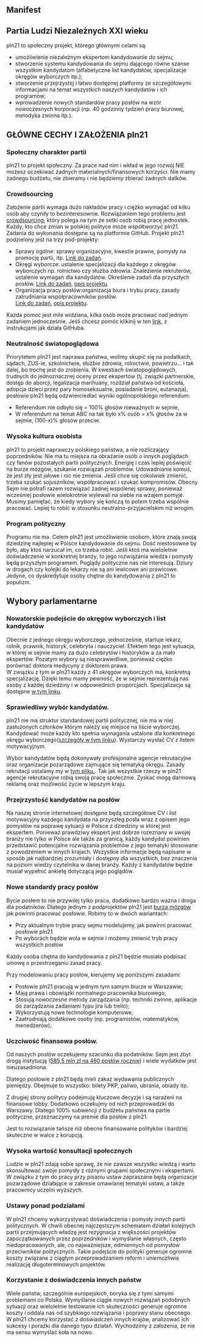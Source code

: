 ## Manifest

## Partia Ludzi Niezależnych XXI wieku
pln21 to społeczny projekt, którego głównymi celami są:

- umożliwienie niezależnym ekspertom kandydowanie do sejmu;
- stworzenie systemu kandydowania do sejmu dającego równe szanse wszystkim kandydatom (alfabetyczne list kandydatów, specjalizacje okręgów wyborczych itp.);
- stworzenie przejrzystej i łatwo dostępnej platformy ze szczegółowymi informacjami
 na temat wszystkich naszych kandydatów i ich programów;
- wprowadzenie nowych standardów pracy posłów na wzór nowoczesnych korporacji (np. 40 godzinny tydzień pracy biurowej, metodyka zwinna itp.).

## GŁÓWNE CECHY I ZAŁOŻENIA pln21

### Społeczny charakter partii
pln21 to projekt społeczny. Za prace nad nim i wkład w jego rozwój NIE możesz oczekiwać żadnych materialnych/finansowych korzyści. Nie mamy żadnego budżetu, nie zbieramy i nie będziemy zbierać żadnych datków.

### Crowdsourcing

Założenie partii wymaga dużo nakładów pracy i ciężko wymagać od kilku osób aby czyniły to bezinteresownie. Rozwiązaniem tego problemu jest [crowdsourcing](https://pl.wikipedia.org/wiki/Crowdsourcing), który polega na tym że setki osób robią pracę jednostek. 
Każdy, kto chce zmian w polskiej polityce może współtworzyć pln21. Zadania do wykonania dostępne są na platformie GitHub. Projekt pln21 podzielony jest na trzy pod-projekty:

* Sprawy ogólne: sprawy organizacyjne, kwestie prawne, pomysły na promocję partii, itp. [Link do zadań](https://github.com/PartiaLudziNiezaleznych21/PLN21/issues).
* Okręgi wyborcze: ustalenie specjalizacji dla każdego z okręgów wyborczych np. rolnictwo czy służba zdrowia. 
Znalezienie rekruterów, ustalenie wymagań dla kandydatów. Określenie zadań dla przyszłych posłów.
 [Link do zadań](https://github.com/PartiaLudziNiezaleznych21/OkregiWyborcze/issues), [opis projektu](https://github.com/PartiaLudziNiezaleznych21/OkregiWyborcze).
* Organizacja pracy posłów:organizacja biura i trybu pracy, zasady zatrudniania współpracowników posłów.  
  [Link do zadań](https://github.com/PartiaLudziNiezaleznych21/PracaPoslow/issues), [opis projektu](https://github.com/PartiaLudziNiezaleznych21/PracaPoslow).

Każda pomoc jest mile widziana, kilka osób może pracować nad jednym zadaniem jednocześnie. 
Jeśli chcesz pomóc klikinij w ten [link](https://github.com/PartiaLudziNiezaleznych21/PLN21/blob/master/JakEdytowacPliki.md), z instrukcjami jak działa GitHuba. 


### Neutralność światopoglądowa
Priorytetem pln21 jest naprawa państwa, wolimy skupić się na podatkach, sądach, ZUS-ie, szkolnictwie, służbie zdrowia, rolnictwie, powietrzu… i tak dalej, bo trochę jest do zrobienia.
W kwestiach światopoglądowych, trudnych do jednoznacznej oceny przez ekspertów (tj. związki partnerskie, dostęp do aborcji, legalizacja marihuany, rozdział państwa od kościoła, adopcja dzieci przez pary homoseksualne, posiadanie broni, eutanazja), posłowie pln21 będą odzwierciedlać wyniki ogólnopolskiego referendum:
* Referendum nie odbyło się = 100% głosów nieważnych w sejmie,
* W referendum na temat ABC na tak było x% osób  = x% głosów za  w sejmie, (100-x)% głosów przeciw.

### Wysoka kultura osobista
pln21 to projekt naprawczy polskiego państwa, a nie rozliczający poprzedników. Nie ma tu miejsca na obrażanie osób o innych poglądach czy fanów pozostałych partii politycznych. Energię i czas lepiej poświęcić na burze mózgów, szukanie rozwiązań problemów. Udowadnianie komuś, że jest zły jest jałowe i nic nie zmienia. Jeśli chce się cokolwiek zmienić, trzeba szukać sojuszników, współpracować i szukać kompromisów. Obecny Sejm nie potrafi razem rozwiązać żadnej wspólenej sprawy, ponieważ wcześniej posłowie wielokrotnie wylewali na siebie na wzajem pomyje. Musimy pamiętać, że kiedy wybory się kończą to potem trzeba wspólnie pracować. Lepiej to robić w stosunku neutralno-przyjacielskim niż wrogim.

### Program polityczny
Programu nie ma. Celem pln21 jest umożliwienie osobom, które znają swoją dziedzinę najlepiej w Polsce
kandydowanie do sejmu. Dość niestosowne by było, aby ktoś narzucał im, co trzeba robić. Jeśli ktoś ma wieloletnie doświadczenie w konkretnej branży,  to jego rozwiązania wiedza i pomysły będą  przyszłym programem.
Poglądy polityczne nas nie interesują. Dziury w drogach czy kolejki do lekarzy nie są ani lewicowe ani prawicowe.
Jedyne, co dyskredytuje osoby chętne do kandydowania z pln21 to populizm.




## Wybory parlamentarne

### Nowatorskie podejście do okręgów wyborczych i list kandydatów
Obecnie z jednego okręgu wyborczego, jednocześnie, startuje lekarz, rolnik, prawnik, historyk, celebryta i nauczyciel. 
Efektem tego jest sytuacja, w której w sejmie mamy za dużo celebrytów i historyków
a za mało ekspertów. Pozatym wybory są niesprawiedliwe, ponieważ ciężko porównać doktora medycyny z doktorem prawa.  
W związku z tym w pln21 każdy z 41 okręgów wyborczych ma, konkretną specjalizację. Dzięki temu mamy pewność, że w sejmie 
reprezentują nas osoby z każdej dziedziny i w odpowiednich proporcjach.
Specjalizacje są dostępne [w tym linku](https://github.com/PartiaLudziNiezaleznych21/OkregiWyborcze/blob/master/Specjalizacje%20Okr%C4%99g%C3%B3w%20Wyborczych.md).

### Sprawiedliwy wybór kandydatów.

pln21 nie ma struktur standardowej partii politycznej, 
nie ma w niej zasłużonych członków którym należy się miejsce na liście wyborczej. 
Kandydować może każdy kto spełnia wymagania ustalone dla konkretnego okręgu 
wyborczego([szczegóły w tym linku](https://github.com/PartiaLudziNiezaleznych21/OkregiWyborcze)). 
Wystarczy wysłać CV z listem motywacyjnym. 

Wybór kandydatów będą dokonywały profesjonalne agencje rekrutacyjne oraz organizacje 
pozarządowe zajmujące się tematyką okręgu. Zasady rekrutacji ustalamy my w 
[tym pliku.](https://github.com/PartiaLudziNiezaleznych21/OkregiWyborcze/blob/master/ZasadyRekrutacji.md). 
Tak jak wszystkie rzeczy w pln21 agencje rekrutacyjne robią swoją pracę społecznie.
Zyskać mogą darmową reklamę oraz możliwość życie w lepszym kraju.

### Przejrzystość kandydatów na posłów
Na naszej stronie internetowej dostępne będą szczegółowe CV i list motywacyjny każdego kandydata na przyszłeg
posła wraz z opisem jego pomysłów na poprawę sytuacji w Polsce z dziedziny w której jest ekspertem. 
Ponieważ prawdziwy ekspert jest dobrze rozeznany w swojej branży nie tylko w Polsce ale także za granicą, 
każdy kandydat powinien przedstawić potencjalne rozwiązania problemów z jego tematyki stosowane z 
powodzeniem w innych krajach. 
Wszystkie informacje będą napisane w sposób jak najbardziej zrozumiały i 
dostępny dla wszystkich, bez znaczenia na poziom wiedzy czytelnika w danej branży. 
Każdy z kandydatów będzie musiał wypełnić ankietę dotyczącą jego poglądów.  


### Nowe standardy pracy posłów

Bycie posłem to nie przywilej tylko praca, dodatkowo bardzo ważna i droga dla podatników. Dlatego jednym z podprojektów pln21 jest [burza mózgów](https://github.com/PartiaLudziNiezwleznych21/OkregiWyborcze) jak powinni pracować posłowie. Robimy to w dwóch wariantach:
* Przy aktualnym trybie pracy sejmu modelujemy, jak powinni pracować posłowie pln21
* Po wyborach będzie wola w sejmie i możemy zmienić tryb pracy wszystkich posłów

Każdy osoba chętna do kandydowania z pln21 będzie musiała podpisać umowę o przestrzeganiu zasad pracy. 

Przy modelowaniu pracy posłów, kierujemy się poniższymi zasadami:
* Posłowie pln21 pracują w jednym tym samym biurze w Warszawie;
* Mają prawa i obowiązki normalnego pracownika biurowego;
* Stosują nowoczesne metody zarządzania (np. techniki zwinne, aplikacje do zarządzania zadaniami typu jira lub trello);
* Wykorzystują nowe technologie komputerowe;
* Zaatrudniają dodatkowe osoby (np. programistów, matematyków, menedżerów);


### Uczciwość finansowa posłów.
Od naszych posłów oczekujemy szacunku dla podatników. Sejm jest zbyt drogą instytucją ([585,5 mln zł na 460 posłów rocznie](http://www.sejm.gov.pl/Sejm8.nsf/komunikat.xsp?documentId=79E43337826C3C2BC12582E20036924F)) i wiele wydatków jest nieuzasadniona.

Dlatego posłowie z pln21 będą mieli zakaz wydawania publicznych pieniędzy.
Obejmuje to wszystko: bilety PKP, paliwo, ubrania, obiady itp.

Z drugiej strony politycy podejmują kluczowe decyzje i są narażeni na finansowe lobby.
Dodatkowo oczekujmy od nich przeprowadzki do Warszawy.
Dlatego 100% subwencji z budżetu państwa na partie polityczne, przeznaczymy na premie dla posłów z pln21.

Jest to rozwiązanie tańsze niż obecne finansowanie polityków i bardziej skuteczne w walce z korupcją.

### Wysoka wartość konsultacji społecznych
Ludzie w pln21 zdają sobie sprawę, że nie zawsze wszystko wiedzą i warto skonsultować swoje pomysły z różnymi grupami społecznymi i ekspertami. W związku z tym do pracy przy pisaniu ustaw zapraszane będą organizacje pozarządowe działające w zakresie omawianej tematyki ustaw, a także pracownicy uczelni wyższych.

### Ustawy ponad podziałami
W pln21 chcemy wykorzystywać doświadczenia i pomysły innych partii politycznych. W chwili obecnej najczęstszym schematem działań kolejnych partii przejmujących władzę jest rezygnacja z większości projektów zapoczątkowanych przez poprzedników i wymyślanie własnych, często niedopracowanych, ale, co najważniejsze, odmiennych od pomysłów przeciwników politycznych. Takie podejście do polityki generuje ogromne koszty związane z ciągłym przeprowadzaniem reform i uniemożliwia realizację długoterminowych projektów.

### Korzystanie z doświadczenia innych państw
Wiele państw, szczególnie europejskich, boryka się z tymi samymi problemami co Polska.
Wymyślanie ciągle nowych rozwiązań podobnych sytuacji oraz wieloletnie testowanie ich skuteczności
generuje ogromne koszty i oddala nas od szybkiego rozwiązania i poprawy stanu obecnego.
W pln21 chcemy korzystać z doświadczeń innych krajów,
analizować ich sukcesy i porażki dla danego typu działań.
Wychodzimy z założenia, że nie ma sensu wymyślać koła na nowo.

